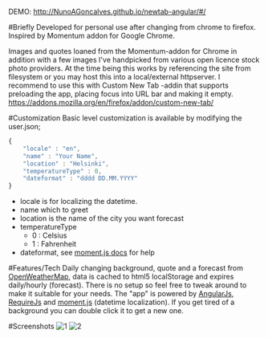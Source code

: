 DEMO: http://NunoAGoncalves.github.io/newtab-angular/#/

#Briefly
Developed for personal use after changing from chrome to firefox.
Inspired by Momentum addon for Google Chrome.

Images and quotes loaned from the Momentum-addon for Chrome in addition with a few images I've handpicked from various open licence stock photo providers.
At the time being this works by referencing the site from filesystem or you may host this into a local/external httpserver. I recommend to use this with Custom New Tab -addin that supports preloading the app, placing focus into URL bar and making it empty.
https://addons.mozilla.org/en/firefox/addon/custom-new-tab/

#Customization
Basic level customization is available by modifying the user.json;
```javascript
{
	"locale" : "en",
	"name" : "Your Name",
	"location" : "Helsinki",
	"temperatureType" : 0,
	"dateformat" : "dddd DD.MM.YYYY"
}
```
* locale is for localizing the datetime.
* name which to greet
* location is the name of the city you want forecast
* temperatureType
   * 0 : Celsius 
   * 1 : Fahrenheit
* dateformat, see [moment.js docs](http://momentjs.com/docs/#/displaying/) for help

#Features/Tech
Daily changing background, quote and a forecast from [OpenWeatherMap](http://openweathermap.org/api), data is cached to html5 localStorage and expires daily/hourly (forecast).
There is no setup so feel free to tweak around to make it suitable for your needs. The "app" is powered by [AngularJs](https://angularjs.org/), [RequireJs](http://requirejs.org/) and [moment.js](http://momentjs.com/) (datetime localization). If you get tired of a background you can double click it to get a new one.

#Screenshots
![1](http://i.imgur.com/BvVhERO.jpg "Screenshot 1")
![2](http://i.imgur.com/fqLBsDq.jpg "Screenshot 2")
